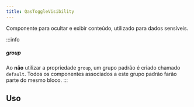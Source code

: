 ```yaml
---
title: QasToggleVisibility
---
```


Componente para ocultar e exibir conteúdo, utilizado para dados sensíveis.

<doc-api file="toggle-visibility/QasToggleVisibility" name="QasToggleVisibility" />

:::info
##### group
Ao **não** utilizar a propriedade `group`, um grupo padrão é criado chamado `default`. Todos os componentes associados a este grupo padrão farão parte do mesmo bloco.
:::

## Uso

<doc-example file="QasToggleVisibility/Basic" title="Básico" />
<doc-example file="QasToggleVisibility/MultipleGroup" title="Múltiplos grupos" />
<doc-example file="QasToggleVisibility/Slot" title="Customizando com slot" />

